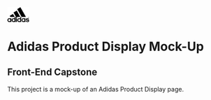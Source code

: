 <img src="adidas.png" style="max-height: 50px; max-width: 50px;" align="center"/>

# Adidas Product Display Mock-Up

## Front-End Capstone

This project is a mock-up of an Adidas Product Display page.
